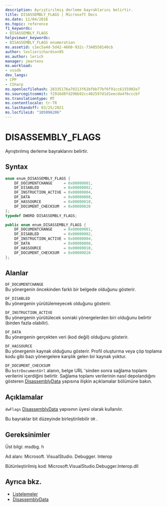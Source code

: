 ```yaml
---
description: Ayrıştırılmış derleme bayraklarını belirtir.
title: DISASSEMBLY_FLAGS | Microsoft Docs
ms.date: 11/04/2016
ms.topic: reference
f1_keywords:
- DISASSEMBLY_FLAGS
helpviewer_keywords:
- DISASSEMBLY_FLAGS enumeration
ms.assetid: c1ec5a4d-5d42-4660-932c-7348550140cb
author: leslierichardson95
ms.author: lerich
manager: jmartens
ms.workload:
- vssdk
dev_langs:
- CPP
- CSharp
ms.openlocfilehash: 28335176a70213f61bfbb77bf6f91cc6155902e7
ms.sourcegitcommit: f2916d8fd296b92cc402597d1d1eecda4f6cccbf
ms.translationtype: MT
ms.contentlocale: tr-TR
ms.lasthandoff: 03/25/2021
ms.locfileid: "105096206"
---
```

# <a name="disassembly_flags"></a>DISASSEMBLY_FLAGS
Ayrıştırılmış derleme bayraklarını belirtir.

## <a name="syntax"></a>Syntax

```cpp
enum enum_DISASSEMBLY_FLAGS {
    DF_DOCUMENTCHANGE     = 0x00000001,
    DF_DISABLED           = 0x00000002,
    DF_INSTRUCTION_ACTIVE = 0x00000004,
    DF_DATA               = 0x00000008,
    DF_HASSOURCE          = 0x00000010,
    DF_DOCUMENT_CHECKSUM  = 0x00000020
};
typedef DWORD DISASSEMBLY_FLAGS;
```

```csharp
public enum enum_DISASSEMBLY_FLAGS {
    DF_DOCUMENTCHANGE     = 0x00000001,
    DF_DISABLED           = 0x00000002,
    DF_INSTRUCTION_ACTIVE = 0x00000004,
    DF_DATA               = 0x00000008,
    DF_HASSOURCE          = 0x00000010,
    DF_DOCUMENT_CHECKSUM  = 0x00000020
};
```

## <a name="fields"></a>Alanlar
`DF_DOCUMENTCHANGE`\
Bu yönergenin öncekinden farklı bir belgede olduğunu gösterir.

`DF_DISABLED`\
Bu yönergenin yürütülemeyecek olduğunu gösterir.

`DF_INSTRUCTION_ACTIVE`\
Bu yönergenin yürütülecek sonraki yönergelerden biri olduğunu belirtir (birden fazla olabilir).

`DF_DATA`\
Bu yönergenin gerçekten veri (kod değil) olduğunu gösterir.

`DF_HASSOURCE`\
Bu yönergenin kaynak olduğunu gösterir. Profil oluşturma veya çöp toplama kodu gibi bazı yönergelere karşılık gelen bir kaynak yoktur.

`DF_DOCUMENT_CHECKSUM`\
Bu `bstrDocumentUrl` alanın, belge URL 'sinden sonra sağlama toplamı verilerini içerdiğini belirtir. Sağlama toplamı verilerinin nasıl depolandığını gösteren [DisassemblyData](../../../extensibility/debugger/reference/disassemblydata.md) yapısına ilişkin açıklamalar bölümüne bakın.

## <a name="remarks"></a>Açıklamalar
`dwFlags` [DisassemblyData](../../../extensibility/debugger/reference/disassemblydata.md) yapısının üyesi olarak kullanılır.

Bu bayraklar bit düzeyinde birleştirilebilir `OR` .

## <a name="requirements"></a>Gereksinimler
Üst bilgi: msdbg. h

Ad alanı: Microsoft. VisualStudio. Debugger. Interop

Bütünleştirilmiş kod: Microsoft.VisualStudio.Debugger.Interop.dll

## <a name="see-also"></a>Ayrıca bkz.
- [Listelemeler](../../../extensibility/debugger/reference/enumerations-visual-studio-debugging.md)
- [DisassemblyData](../../../extensibility/debugger/reference/disassemblydata.md)

